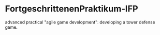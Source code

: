 # FortgeschrittenenPraktikum-IFP
advanced practical "agile game development": developing a tower defense game.
